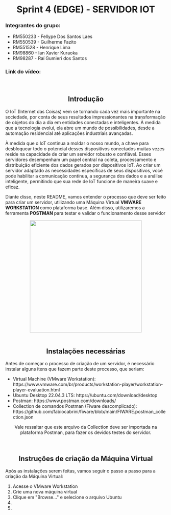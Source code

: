 <h1 align="center"> Sprint 4 (EDGE) - SERVIDOR IOT </h1>

<h3>Integrantes do grupo: </h3>

<ul> 
  <li> RM550233 - Fellype Dos Santos Laes </li>
  <li> RM550539 - Guilherme Fazito </li>
  <li> RM551528 - Henrique Lima </li>
  <li> RM98860  - Ian Xavier Kuraoka </li>
  <li> RM98287  - Raí Gumieri dos Santos </li>
</ul>

<h3> Link do vídeo: </h3>

<br>

<h2 align="center"> Introdução </h2>
<p> O IoT (Internet das Coisas) vem se tornando cada vez mais importante na sociedade, por conta de seus resultados impressionantes na transformação de objetos do dia a dia em entidades conectadas e inteligentes. À medida que a tecnologia evolui, ela abre um mundo de possibilidades, desde a automação residencial até aplicações industriais avançadas. </p>

<p> À medida que o IoT continua a moldar o nosso mundo, a chave para desbloquear todo o potencial desses dispositivos conectados muitas vezes reside na capacidade de criar um servidor robusto e confiável. Esses servidores desempenham um papel central na coleta, processamento e distribuição eficiente dos dados gerados por dispositivos IoT. Ao criar um servidor adaptado às necessidades específicas de seus dispositivos, você pode habilitar a comunicação contínua, a segurança dos dados e a análise inteligente, permitindo que sua rede de IoT funcione de maneira suave e eficaz. </p>

<p> Diante disso, neste README, vamos entender o processo que deve ser feito para criar um servidor, utilizando uma Máquina Virtual <b> VMWARE WORKSTATION </b> como plataforma base. Além disso, utilizaremos a ferramenta <b> POSTMAN </b> para testar e validar o funcionamento desse servidor </p>

<div align="center"> 
  <img src="https://github.com/raigumieri/Sprint4_EDGE/assets/127215645/af2c8fa9-dfb7-4079-a8f9-01b60ea653e1" width="350px"> 
</div>

<br>

<h2 align="center"> Instalações necessárias </h2>
<p> Antes de começar o processo de criação de um servidor, é necessário instalar alguns itens que fazem parte deste processo, que seriam: </p>

<ul> 
  <li> Virtual Machine (VMware Workstation): https://www.vmware.com/br/products/workstation-player/workstation-player-evaluation.html </li>
  <li> Ubuntu Desktop 22.04.3 LTS: https://ubuntu.com/download/desktop </li>
  <li> Postman: https://www.postman.com/downloads/ </li>
  <li> Collection de comandos Postman (Fiware descomplicado): https://github.com/fabiocabrini/fiware/blob/main/FIWARE.postman_collection.json </li>
</ul>

<p align="center"> Vale ressaltar que este arquivo da Collection deve ser importada na plataforma Postman, para fazer os devidos testes do servidor. </p>

<br>

<h2 align="center"> Instruções de criação da Máquina Virtual </h2>
<p> Após as instalações serem feitas, vamos seguir o passo a passo para a criação da Máquina Virtual: </p>

<ol> 
  <li> Acesse o VMware Workstation </li>
  <li> Crie uma nova máquina virtual </li>
  <li> Clique em "Browse..." e selecione o arquivo Ubuntu</li>
  <li> </li>
  <li> </li>
</ol>




